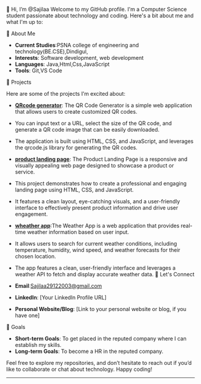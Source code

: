 👋 Hi, I’m @Sajilaa
Welcome to my GitHub profile. I'm a Computer Science student passionate about technology and coding. Here's a bit about me and what I'm up to:

🌱 About Me

- **Current Studies**:PSNA college of engineering and technology(BE.CSE),Dindigul,
- **Interests**: Software development, web development
- **Languages**: Java,Html,Css,JavaScript
- **Tools**:  Git,VS Code

🚀 Projects

Here are some of the projects I'm excited about:

- **[QRcode generator](link-to-project)**: The QR Code Generator is a simple web application that allows users to create customized QR codes.
- You can input text or a URL, select the size of the QR code, and generate a QR code image that can be easily downloaded.
- The application is built using HTML, CSS, and JavaScript, and leverages the qrcode.js library for generating the QR codes.
- **[product landing page](link-to-project)**: The Product Landing Page is a responsive and visually appealing web page designed to showcase a product or service.
- This project demonstrates how to create a professional and engaging landing page using HTML, CSS, and JavaScript.
- It features a clean layout, eye-catching visuals, and a user-friendly interface to effectively present product information and drive user engagement.
- **[wheather app](link-to-project)**:The Weather App is a web application that provides real-time weather information based on user input.
- It allows users to search for current weather conditions, including temperature, humidity, wind speed, and weather forecasts for their chosen location.
- The app features a clean, user-friendly interface and leverages a weather API to fetch and display accurate weather data.
💬 Let's Connect

- **Email**:Sajilaa29122003@gmail.com
- **LinkedIn**: [Your LinkedIn Profile URL]
- **Personal Website/Blog**: [Link to your personal website or blog, if you have one]

🎯 Goals

- **Short-term Goals**: To get placed in the reputed company where I can establish my skills.
- **Long-term Goals**: To become a HR in the reputed company.

Feel free to explore my repositories, and don’t hesitate to reach out if you’d like to collaborate or chat about technology. Happy coding!

---



